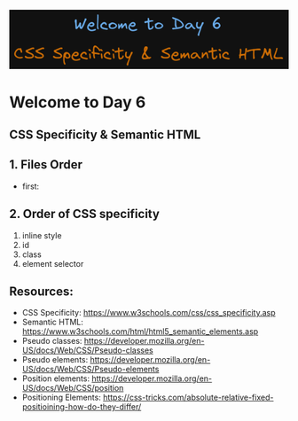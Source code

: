 ![image info](./welcome-day-06.png)

# Welcome to Day 6

## **CSS Specificity & Semantic HTML**

## 1. Files Order

- first:

## 2. Order of CSS specificity

1. inline style
2. id
3. class
4. element selector

## Resources:

- CSS Specificity: https://www.w3schools.com/css/css_specificity.asp
- Semantic HTML: https://www.w3schools.com/html/html5_semantic_elements.asp
- Pseudo classes: https://developer.mozilla.org/en-US/docs/Web/CSS/Pseudo-classes
- Pseudo elements: https://developer.mozilla.org/en-US/docs/Web/CSS/Pseudo-elements
- Position elements: https://developer.mozilla.org/en-US/docs/Web/CSS/position
- Positioning Elements: https://css-tricks.com/absolute-relative-fixed-positioining-how-do-they-differ/
